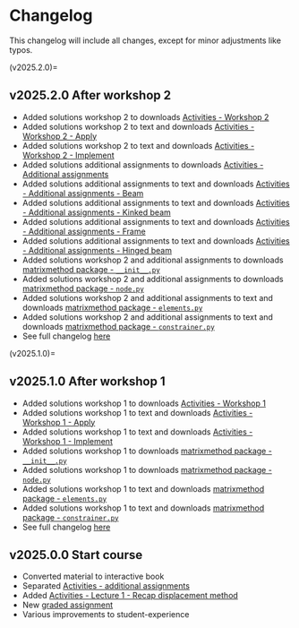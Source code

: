 # Changelog

This changelog will include all changes, except for minor adjustments like typos.

(v2025.2.0)=
## v2025.2.0 After workshop 2
- Added solutions workshop 2 to downloads [Activities - Workshop 2](./workshop2.md)
- Added solutions workshop 2 to text and downloads [Activities - Workshop 2 - Apply](./workshop2/Workshop_2_Apply.ipynb)
- Added solutions workshop 2 to text and downloads [Activities - Workshop 2 - Implement](./workshop2/Workshop_2_Implement.ipynb)
- Added solutions additional assignments to downloads [Activities - Additional assignments](./additional.md)
- Added solutions additional assignments to text and downloads [Activities - Additional assignments - Beam](./additional/beam.ipynb)
- Added solutions additional assignments to text and downloads [Activities - Additional assignments - Kinked beam](./additional/beam_kinked.ipynb)
- Added solutions additional assignments to text and downloads [Activities - Additional assignments - Frame](./additional/frame.ipynb)
- Added solutions additional assignments to text and downloads [Activities - Additional assignments - Hinged beam](./additional/hinged_beam.ipynb)
- Added solutions workshop 2 and additional assignments to downloads [matrixmethod package - `__init__.py`](./matrixmethod/__init__.md)
- Added solutions workshop 2 and additional assignments to downloads [matrixmethod package - `node.py`](./matrixmethod/node.md)
- Added solutions workshop 2 and additional assignments to text and downloads [matrixmethod package - `elements.py`](./matrixmethod/elements.md)
- Added solutions workshop 2 and additional assignments to text and downloads [matrixmethod package - `constrainer.py`](./matrixmethod/constrainer.md)
- See full changelog [here](TBP)

(v2025.1.0)=
## v2025.1.0 After workshop 1
- Added solutions workshop 1 to downloads [Activities - Workshop 1](./workshop1.md)
- Added solutions workshop 1 to text and downloads [Activities - Workshop 1 - Apply](./workshop1/Workshop_1_Apply.ipynb)
- Added solutions workshop 1 to text and downloads [Activities - Workshop 1 - Implement](./workshop1/Workshop_1_Implement.ipynb)
- Added solutions workshop 1 to downloads [matrixmethod package - `__init__.py`](./matrixmethod/__init__.md)
- Added solutions workshop 1 to downloads [ matrixmethod package - `node.py`](./matrixmethod/node.md)
- Added solutions workshop 1 to text and downloads [matrixmethod package - `elements.py`](./matrixmethod/elements.md)
- Added solutions workshop 1 to text and downloads [matrixmethod package - `constrainer.py`](./matrixmethod/constrainer.md)
- See full changelog [here](TBP)

## v2025.0.0 Start course
- Converted material to interactive book
- Separated [Activities - additional assignments](./additional.md)
- Added [Activities - Lecture 1 - Recap displacement method](./lecture1/displacement.md)
- New [graded assignment](./assignment.md)
- Various improvements to student-experience
